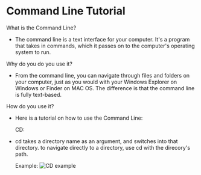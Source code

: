 # Command Line Tutorial

What is the Command Line?

* The command line is a text interface for your computer. It's a program that takes in commands, which it passes on to the computer's operating system to run. 

Why do you do you use it?

* From the command line, you can navigate through files and folders on your computer, just as you would with your Windows Explorer on Windows or Finder on MAC OS. The difference is that the command line is fully text-based.
 
How do you use it?

* Here is a tutorial on how to use the Command Line: 

  CD:

* cd takes a directory name as an argument, and switches into that directory. to navigate directly to a directory, use cd with the direcory's path. 

	Example:
        ![CD example](/CD.png)

 


